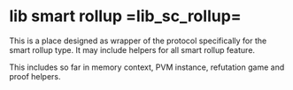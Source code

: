 # lib smart rollup =lib_sc_rollup=

This is a place designed as wrapper of the protocol specifically for
the smart rollup type. It may include helpers for all smart rollup
feature.

This includes so far in memory context, PVM instance, refutation game
and proof helpers.
